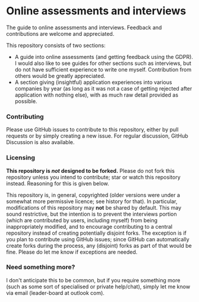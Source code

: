 # Online assessments and interviews
The guide to online assessments and interviews. Feedback and contributions are welcome and appreciated. 

This repository consists of two sections:

* A guide into online assessments (and getting feedback using the GDPR). I would also like to see guides for other sections such as interviews, but do not have sufficient experience to write one myself. Contribution from others would be greatly appreciated.
* A section giving (insightful) application experiences into various companies by year (as long as it was not a case of getting rejected after application with nothing else), with as much raw detail provided as possible. 

### Contributing

Please use GitHub issues to contribute to this repository, either by pull requests or by simply creating a new issue. For regular discussion, GitHub Discussion is also available. 

### Licensing

**This repository is _not_ designed to be forked.** Please do not fork this repository unless you intend to contribute; star or watch this repository instead. Reasoning for this is given below. 

This repository is, in general, copyrighted (older versions were under a somewhat more permissive licence; see history for that). In particular, modifications of this repository may **not** be shared by default. This may sound restrictive, but the intention is to prevent the interviews portion (which are contributed by users, including myself) from being inappropriately modified, and to encourage contributing to a central repository instead of creating potentially disjoint forks. The exception is if you plan to contribute using GitHub issues; since GitHub can automatically create forks during the process, any (disjoint) forks as part of that would be fine. Please do let me know if exceptions are needed.

### Need something more?

I don't anticipate this to be common, but if you require something more (such as some sort of specialised or private help/chat), simply let me know via email (leader-board at outlook com).